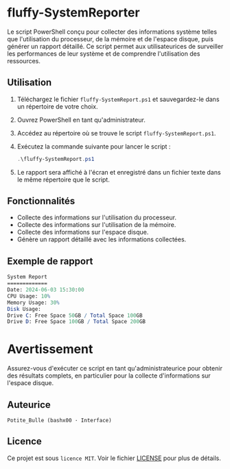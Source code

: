 # fluffy-SystemReporter
Le script PowerShell conçu pour collecter des informations système telles que l'utilisation du processeur, de la mémoire et de l'espace disque, puis générer un rapport détaillé. Ce script permet aux utilisateurices de surveiller les performances de leur système et de comprendre l'utilisation des ressources.

## Utilisation

1. Téléchargez le fichier `fluffy-SystemReport.ps1` et sauvegardez-le dans un répertoire de votre choix.

2. Ouvrez PowerShell en tant qu'administrateur.

3. Accédez au répertoire où se trouve le script `fluffy-SystemReport.ps1`.

4. Exécutez la commande suivante pour lancer le script :
   ```powershell
   .\fluffy-SystemReport.ps1
   ```

5. Le rapport sera affiché à l'écran et enregistré dans un fichier texte dans le même répertoire que le script.

## Fonctionnalités

- Collecte des informations sur l'utilisation du processeur.
- Collecte des informations sur l'utilisation de la mémoire.
- Collecte des informations sur l'espace disque.
- Génère un rapport détaillé avec les informations collectées.

## Exemple de rapport
```mathematica
System Report
=============
Date: 2024-06-03 15:30:00
CPU Usage: 10%
Memory Usage: 30%
Disk Usage:
Drive C: Free Space 50GB / Total Space 100GB
Drive D: Free Space 100GB / Total Space 200GB
```

# Avertissement
Assurez-vous d'exécuter ce script en tant qu'administrateurice pour obtenir des résultats complets, en particulier pour la collecte d'informations sur l'espace disque.

## Auteurice
`Potite_Bulle (bashx00 · Interface)`

## Licence
Ce projet est sous `licence MIT`. Voir le fichier [LICENSE](https://github.com/bashx00/fluffy-SystemReporter/blob/main/LICENSE) pour plus de détails.
